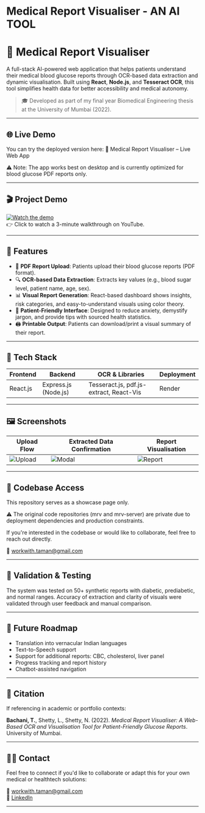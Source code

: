 # Medical Report Visualiser - AN AI TOOL

# 🧠 Medical Report Visualiser

A full-stack AI-powered web application that helps patients understand their medical blood glucose reports through OCR-based data extraction and dynamic visualisation. Built using **React**, **Node.js**, and **Tesseract OCR**, this tool simplifies health data for better accessibility and medical autonomy.

> 🎓 Developed as part of my final year Biomedical Engineering thesis at the University of Mumbai (2022).

---

## 🌐 Live Demo
You can try the deployed version here:
🔗 Medical Report Visualiser – Live Web App

⚠️ Note: The app works best on desktop and is currently optimized for blood glucose PDF reports only.

---

## 🎬 Project Demo

[![Watch the demo](https://img.youtube.com/vi/vIpQMA6TQqc/0.jpg)](https://www.youtube.com/watch?v=vIpQMA6TQqc)  
👉 Click to watch a 3-minute walkthrough on YouTube.

---

## 🚀 Features

- 📄 **PDF Report Upload**: Patients upload their blood glucose reports (PDF format).
- 🔍 **OCR-based Data Extraction**: Extracts key values (e.g., blood sugar level, patient name, age, sex).
- 📊 **Visual Report Generation**: React-based dashboard shows insights, risk categories, and easy-to-understand visuals using color theory.
- 🧠 **Patient-Friendly Interface**: Designed to reduce anxiety, demystify jargon, and provide tips with sourced health statistics.
- 🖨️ **Printable Output**: Patients can download/print a visual summary of their report.

---

## 🧰 Tech Stack

| Frontend | Backend | OCR & Libraries | Deployment |
|----------|---------|-----------------|------------|
| React.js | Express.js (Node.js) | Tesseract.js, pdf.js-extract, React-Vis | Render |

---

## 🖼️ Screenshots

| Upload Flow | Extracted Data Confirmation | Report Visualisation |
|-------------|-----------------------------|----------------------|
| ![Upload](assets/upload.png) | ![Modal](assets/confirm.png) | ![Report](assets/visualisation.png) |

---

## 📂 Codebase Access

This repository serves as a showcase page only.

⚠️ The original code repositories (mrv and mrv-server) are private due to deployment dependencies and production constraints.

If you're interested in the codebase or would like to collaborate, feel free to reach out directly.

📧 workwith.taman@gmail.com

---

## 🧪 Validation & Testing

The system was tested on 50+ synthetic reports with diabetic, prediabetic, and normal ranges. Accuracy of extraction and clarity of visuals were validated through user feedback and manual comparison.

---

## 🔮 Future Roadmap

- Translation into vernacular Indian languages  
- Text-to-Speech support  
- Support for additional reports: CBC, cholesterol, liver panel  
- Progress tracking and report history  
- Chatbot-assisted navigation  

---

## 📜 Citation

If referencing in academic or portfolio contexts:

**Bachani, T.**, Shetty, L., Shetty, N. (2022). *Medical Report Visualiser: A Web-Based OCR and Visualisation Tool for Patient-Friendly Glucose Reports*. University of Mumbai.

---

## 🙋‍♂️ Contact

Feel free to connect if you'd like to collaborate or adapt this for your own medical or healthtech solutions:

📧 workwith.taman@gmail.com  
🔗 [LinkedIn](https://www.linkedin.com/in/taman-bachani)

---


